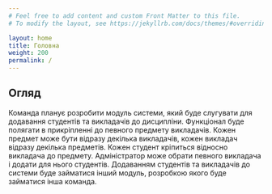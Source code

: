 ```yaml
---
# Feel free to add content and custom Front Matter to this file.
# To modify the layout, see https://jekyllrb.com/docs/themes/#overriding-theme-defaults

layout: home
title: Головна
weight: 200
permalink: /
---
```

## Огляд
Команда планує розробити модуль системи, який буде слугувати для додавання студентів та викладачів до дисципліни. Функціонал буде полягати в прикріпленні до певного предмету викладачів. Кожен предмет може бути відразу декілька викладачів, кожен викладач відразу  декілька предметів. Кожен студент кріпиться відносно викладача до предмету.   Адміністратор може обрати певного викладача і додати для нього студентів. Додаванням студентів та викладачів до системи буде займатися інший модуль, розробкою якого буде займатися інша команда.

